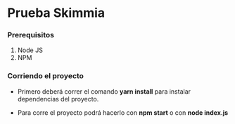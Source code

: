 # Prueba Skimmia

### Prerequisitos
1. Node JS
2. NPM

### Corriendo el proyecto
* Primero deberá correr el comando **yarn install** para instalar dependencias del proyecto.

* Para corre el proyecto podrá hacerlo con **npm start** o con **node index.js**